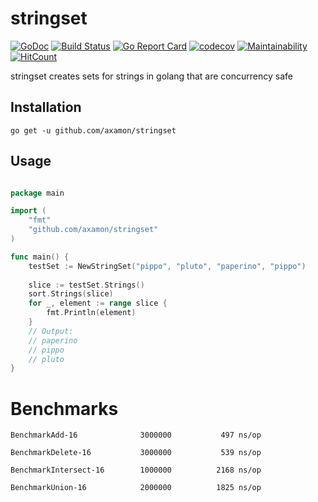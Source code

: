 # stringset

[![GoDoc](https://godoc.org/github.com/axamon/stringset?status.svg)](https://godoc.org/github.com/axamon/stringset)
[![Build Status](https://travis-ci.org/axamon/stringset.svg?branch=master)](https://travis-ci.org/axamon/stringset)
[![Go Report Card](https://goreportcard.com/badge/github.com/axamon/stringset)](https://goreportcard.com/report/github.com/axamon/stringset)
[![codecov](https://codecov.io/gh/axamon/stringset/branch/master/graph/badge.svg)](https://codecov.io/gh/axamon/stringset)
[![Maintainability](https://api.codeclimate.com/v1/badges/5738c2943ca85e95975d/maintainability)](https://codeclimate.com/github/axamon/stringset/maintainability)
[![HitCount](http://hits.dwyl.io/axamon/stringset.svg)](http://hits.dwyl.io/axamon/stringset)

stringset creates sets for strings in golang that are concurrency safe



## Installation
```go get -u github.com/axamon/stringset```

## Usage
```go

package main

import (
    "fmt"
    "github.com/axamon/stringset"
)

func main() {
    testSet := NewStringSet("pippo", "pluto", "paperino", "pippo")
      
	slice := testSet.Strings()
	sort.Strings(slice)
	for _, element := range slice {
		fmt.Println(element)
	}
	// Output:
	// paperino
	// pippo
	// pluto
}
```

# Benchmarks

```
BenchmarkAdd-16          	 3000000	       497 ns/op

BenchmarkDelete-16       	 3000000	       539 ns/op

BenchmarkIntersect-16    	 1000000	      2168 ns/op

BenchmarkUnion-16        	 2000000	      1825 ns/op
```


